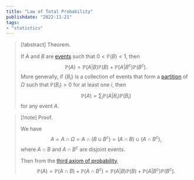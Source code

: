 ```yaml
---
title: "Law of Total Probability"
publishdate: "2022-11-21"
tags:
- "statistics"
---
```


> [!abstract] Theorem.
> 
> If $A$ and $B$ are [events](statistics/event.md) such that $0 < \mathbb{P}(B) < 1$, then
> $$\mathbb{P}(A) = \mathbb{P}(A|B)\mathbb{P}(B) + \mathbb{P}(A|B^c)\mathbb{P}(B^c).$$
> More generally, if $\lbrace B_i \rbrace$ is a collection of events that form a [partition](statistics/partition.md) of $\Omega$ such that $\mathbb{P}(B_i) > 0$ for at least one $i$,  then
> $$\mathbb{P}(A) = \sum_i \mathbb{P}(A|B_i)\mathbb{P}(B_i)$$
> for any event $A$.

> [!note] Proof.
> 
> We have
> $$A = A \cap \Omega = A \cap (B \cup B^c) = (A \cap B) \cup (A \cap B^c),$$
> where $A \cap B$ and $A \cap B^c$ are disjoint events.
> 
> Then from the [third axiom of probability](statistics/probability-measure.md),
> $$\mathbb{P}(A) = \mathbb{P}(A \cap B) + \mathbb{P}(A \cap B^c) = \mathbb{P}(A|B)\mathbb{P}(B) + \mathbb{P}(A|B^c)\mathbb{P}(B^c).$$
